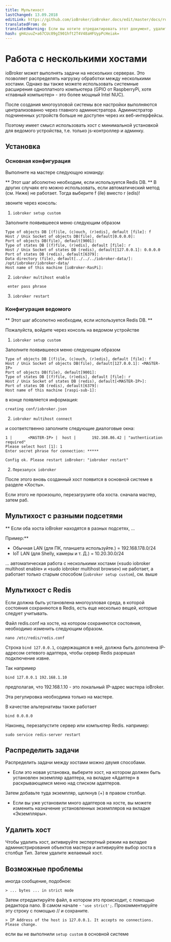 ```yaml
---
title: Мультихост
lastChanged: 13.09.2018
editLink: https://github.com/ioBroker/ioBroker.docs/edit/master/docs/ru/config/multihost.md
translatedFrom: de
translatedWarning: Если вы хотите отредактировать этот документ, удалите поле «translationFrom», в противном случае этот документ будет снова автоматически переведен
hash: gH4zuuZ+a67CUc09gI901hft2T4V48aHFUypPcHeiak=
---
```

# Работа с несколькими хостами
ioBroker может выполнять задачи на нескольких серверах. Это позволяет распределять нагрузку обработки между несколькими хостами.
Однако вы также можете использовать системные расширения одноплатного компьютера (GPIO от RaspberryPi, хотя «главный компьютер» - это более мощный Intel NUC).

После создания многоузловой системы все настройки выполняются централизованно через главного администратора. Администратор подчиненных устройств больше не доступен через их веб-интерфейсы.

Поэтому имеет смысл использовать хост с минимальной установкой для ведомого устройства, т.е. только js-контроллер и админку.

## Установка
### Основная конфигурация
Выполните на мастере следующую команду:

** Этот шаг абсолютно необходим, если используется Redis DB. ** В других случаях его можно использовать, если автоматический метод (см. Ниже) не работает. Тогда выберите f (ile) вместо r (edis)!

звоните через консоль:

1. `iobroker setup custom`

Заполните появившееся меню следующим образом

```
Type of objects DB [(f)ile, (c)ouch, (r)edis], default [file]: f
Host / Unix Socket of objects DB(file), default[0.0.0.0]:
Port of objects DB(file), default[9001]:
Type of states DB [(f)file, (r)edis], default [file]: r
Host / Unix Socket of states DB (redis), default[127.0.0.1]: 0.0.0.0
Port of states DB (redis), default[6379]:
Data directory (file), default[../../../iobroker-data/]: /opt/iobroker/iobroker-data/
Host name of this machine [ioBroker-RasPi]:
```

2. `iobroker multihost enable`

``` enter pass phrase```

3. `iobroker restart`

### Конфигурация ведомого
** Этот шаг абсолютно необходим, если используется Redis DB. **

Пожалуйста, войдите через консоль на ведомом устройстве

1. `iobroker setup custom`

Заполните появившееся меню следующим образом

```
Type of objects DB [(f)ile, (c)ouch, (r)edis], default [file]: f
Host / Unix Socket of objects DB(file), default[127.0.0.1]: <MASTER-IP>
Port of objects DB(file), default[9001]:
Type of states DB [(f)file, (r)edis], default [file]: r
Host / Unix Socket of states DB (redis), default[<MASTER-IP>]:
Port of states DB (redis), default[6379]:
Host name of this machine [raspi-sub-1]:
```

в конце появляется информация:

```
creating conf/iobroker.json
```

2. `iobroker multihost connect`

и соответственно заполните следующие диалоговые окна:

```
1 |       <MASTER-IP> |  host |       192.168.86.42 | "authentication required"
Please select host [1]: 1
Enter secret phrase for connection: *****

Config ok. Please restart ioBroker: "iobroker restart"
```

2. `Перезапуск iobroker`

После этого вновь созданный хост появится в основной системе в разделе «Хосты».

Если этого не произошло, перезагрузите оба хоста. сначала мастер, затем раб.

## Мультихост с разными подсетями
** Если оба хоста ioBroker находятся в разных подсетях, ...

Пример:**

* Обычная LAN (для ПК, планшета используйте.) = 192.168.178.0/24
* IoT LAN (для Shelly, камеры и т. Д.) = 10.20.30.0/24

... автоматическая работа с несколькими хостами («sudo iobroker multihost enable» и «sudo iobroker multihost browse») не работает, а работает только старым способом (`iobroker setup custom`), см. выше

## Мультихост с Redis
Если должна быть установлена многоузловая среда, в которой состояния сохраняются в Redis, есть еще несколько вещей, которые следует учитывать.

Файл redis.conf на хосте, на котором сохраняются состояния, необходимо изменить следующим образом.

```
nano /etc/redis/redis.conf
```

Строка `bind 127.0.0.1`, содержащаяся в ней, должна быть дополнена IP-адресом сетевого адаптера, чтобы сервер Redis разрешал подключение извне.

Так например

```
bind 127.0.0.1 192.168.1.10
```

предполагая, что 192.168.1.10 - это локальный IP-адрес мастера ioBroker.

Эта регулировка необходима только на мастере.

В качестве альтернативы также работает

```
bind 0.0.0.0
```

Наконец, перезапустите сервер или компьютер Redis. например:

```
sudo service redis-server restart
```

## Распределить задачи
Распределить задачи между хостами можно двумя способами.

* Если это новая установка, выберите хост, на котором должен быть установлен экземпляр адаптера, на вкладке «Адаптер» в раскрывающемся меню над списком адаптеров.

Затем добавьте туда экземпляр, щелкнув (+) в правом столбце.

* Если вы уже установили много адаптеров на хосте, вы можете изменить назначение установленных экземпляров на вкладке «Экземпляры».

## Удалить хост
Чтобы удалить хост, активируйте экспертный режим на вкладке администрирования объектов мастера и активируйте выбор хоста в столбце Тип. Затем удалите желаемый хост.

## Возможные проблемы
иногда сообщение, подобное:

```> ... bytes ... in strict mode```

Затем отредактируйте файл, в котором это происходит, с помощью редактора nano. В самом начале - `'use strict';`. Прокомментируйте эту строку с помощью // и сохраните.

```> IP Address of the host is 127.0.0.1. It accepts no connections. Please change.```

если вы не выполнили ``` setup custom ``` в основной системе